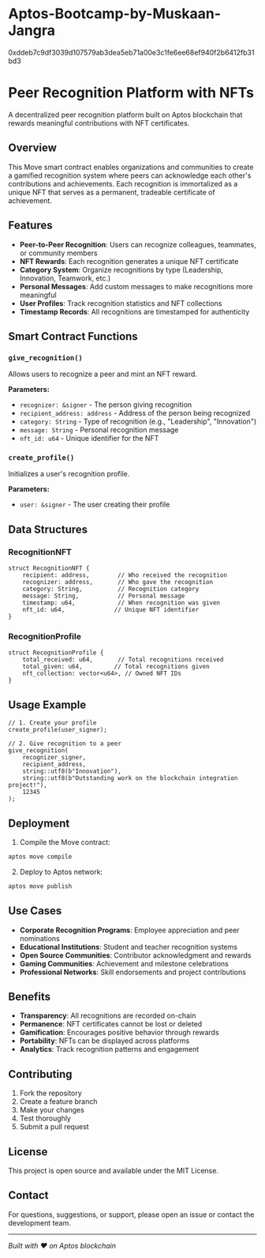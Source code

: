 # Aptos-Bootcamp-by-Muskaan-Jangra
0xddeb7c9df3039d107579ab3dea5eb71a00e3c1fe6ee68ef940f2b6412fb31bd3
# Peer Recognition Platform with NFTs

A decentralized peer recognition platform built on Aptos blockchain that rewards meaningful contributions with NFT certificates.

## Overview

This Move smart contract enables organizations and communities to create a gamified recognition system where peers can acknowledge each other's contributions and achievements. Each recognition is immortalized as a unique NFT that serves as a permanent, tradeable certificate of achievement.

## Features

- **Peer-to-Peer Recognition**: Users can recognize colleagues, teammates, or community members
- **NFT Rewards**: Each recognition generates a unique NFT certificate
- **Category System**: Organize recognitions by type (Leadership, Innovation, Teamwork, etc.)
- **Personal Messages**: Add custom messages to make recognitions more meaningful
- **User Profiles**: Track recognition statistics and NFT collections
- **Timestamp Records**: All recognitions are timestamped for authenticity

## Smart Contract Functions

### `give_recognition()`
Allows users to recognize a peer and mint an NFT reward.

**Parameters:**
- `recognizer: &signer` - The person giving recognition
- `recipient_address: address` - Address of the person being recognized
- `category: String` - Type of recognition (e.g., "Leadership", "Innovation")
- `message: String` - Personal recognition message
- `nft_id: u64` - Unique identifier for the NFT

### `create_profile()`
Initializes a user's recognition profile.

**Parameters:**
- `user: &signer` - The user creating their profile

## Data Structures

### RecognitionNFT
```move
struct RecognitionNFT {
    recipient: address,        // Who received the recognition
    recognizer: address,       // Who gave the recognition
    category: String,          // Recognition category
    message: String,           // Personal message
    timestamp: u64,            // When recognition was given
    nft_id: u64,              // Unique NFT identifier
}
```

### RecognitionProfile
```move
struct RecognitionProfile {
    total_received: u64,       // Total recognitions received
    total_given: u64,         // Total recognitions given
    nft_collection: vector<u64>, // Owned NFT IDs
}
```

## Usage Example

```move
// 1. Create your profile
create_profile(user_signer);

// 2. Give recognition to a peer
give_recognition(
    recognizer_signer,
    recipient_address,
    string::utf8(b"Innovation"),
    string::utf8(b"Outstanding work on the blockchain integration project!"),
    12345
);
```

## Deployment

1. Compile the Move contract:
```bash
aptos move compile
```

2. Deploy to Aptos network:
```bash
aptos move publish
```

## Use Cases

- **Corporate Recognition Programs**: Employee appreciation and peer nominations
- **Educational Institutions**: Student and teacher recognition systems
- **Open Source Communities**: Contributor acknowledgment and rewards
- **Gaming Communities**: Achievement and milestone celebrations
- **Professional Networks**: Skill endorsements and project contributions

## Benefits

- **Transparency**: All recognitions are recorded on-chain
- **Permanence**: NFT certificates cannot be lost or deleted
- **Gamification**: Encourages positive behavior through rewards
- **Portability**: NFTs can be displayed across platforms
- **Analytics**: Track recognition patterns and engagement

## Contributing

1. Fork the repository
2. Create a feature branch
3. Make your changes
4. Test thoroughly
5. Submit a pull request

## License

This project is open source and available under the MIT License.

## Contact

For questions, suggestions, or support, please open an issue or contact the development team.

---

*Built with ❤️ on Aptos blockchain*
